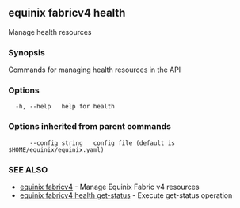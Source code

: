 ## equinix fabricv4 health

Manage health resources

### Synopsis

Commands for managing health resources in the API

### Options

```
  -h, --help   help for health
```

### Options inherited from parent commands

```
      --config string   config file (default is $HOME/equinix/equinix.yaml)
```

### SEE ALSO

* [equinix fabricv4](equinix_fabricv4.md)	 - Manage Equinix Fabric v4 resources
* [equinix fabricv4 health get-status](equinix_fabricv4_health_get-status.md)	 - Execute get-status operation

